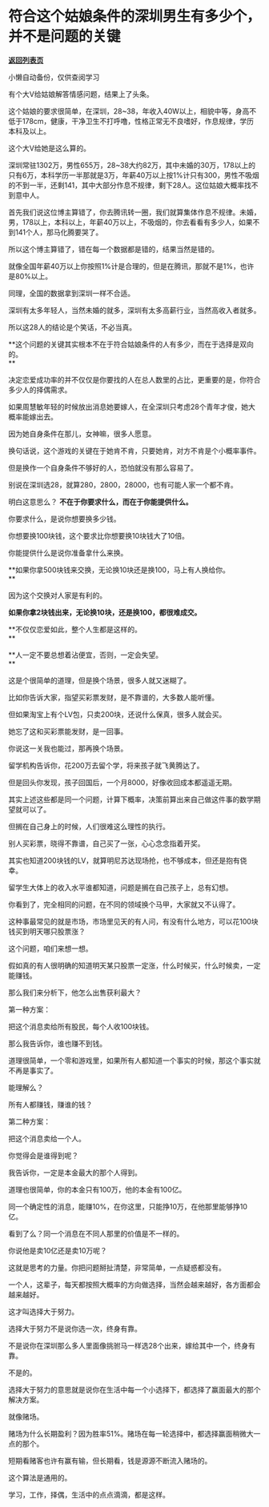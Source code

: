 # 符合这个姑娘条件的深圳男生有多少个，并不是问题的关键

[**返回列表页**](/gzh/记忆承载3)

小懒自动备份，仅供查阅学习

有个大V给姑娘解答情感问题，结果上了头条。

  

这个姑娘的要求很简单，在深圳，28~38，年收入40W以上，相貌中等，身高不低于178cm，健康，干净卫生不打呼噜，性格正常无不良嗜好，作息规律，学历本科及以上。

  

这个大V给她是这么算的。  

  

深圳常驻1302万，男性655万，28~38大约82万，其中未婚的30万，178以上的只有6万，本科学历一半那就是3万，年薪40万以上按1%计只有300，男性不吸烟的不到一半，还剩141，其中大部分作息不规律，剩下28人。这位姑娘大概率找不到意中人。

  

首先我们说这位博主算错了，你去腾讯转一圈，我们就算集体作息不规律。未婚，男，178以上，本科以上，年薪40万以上，不吸烟的，你去看看有多少人，如果不到141个人，那马化腾要哭了。

  

所以这个博主算错了，错在每一个数据都是错的，结果当然是错的。  

  

就像全国年薪40万以上你按照1%计是合理的，但是在腾讯，那就不是1%，也许是80%以上。  

  

同理，全国的数据拿到深圳一样不合适。  

  

深圳有太多年轻人，当然未婚的就多，深圳有太多高薪行业，当然高收入者就多。

  

所以这28人的结论是个笑话，不必当真。  

  

 **这个问题的关键其实根本不在于符合姑娘条件的人有多少，而在于选择是双向的。  
**

  

决定恋爱成功率的并不仅仅是你要找的人在总人数里的占比，更重要的是，你符合多少人的择偶需求。  

  

如果周慧敏年轻的时候放出消息她要嫁人，在全深圳只考虑28个青年才俊，她大概率能嫁出去。  

  

因为她自身条件在那儿，女神嘛，很多人愿意。  

  

换句话说，这个游戏的关键在于她肯不肯，只要她肯，对方不肯是个小概率事件。

  

但是换作一个自身条件不够好的人，恐怕就没有那么容易了。  

  

别说在深圳选28，就算280，2800，28000，也有可能人家一个都不肯。

  

明白这意思么？ **不在于你要求什么，而在于你能提供什么。**  

  

你要求什么，是说你想要换多少钱。  

  

你想要换100块钱，这个要求比你想要换10块钱大了10倍。

  

你能提供什么是说你准备拿什么来换。

  

 **如果你拿500块钱来交换，无论换10块还是换100，马上有人换给你。  
**

  

因为这个交换对人家是有利的。  

  

 **如果你拿2块钱出来，无论换10块，还是换100，都很难成交。**

  

 **不仅仅恋爱如此，整个人生都是这样的。  
**

  

 **人一定不要总想着沾便宜，否则，一定会失望。  
**

  

这是个很简单的道理，但是换个场景，很多人就又迷糊了。

  

比如你告诉大家，指望买彩票发财，是不靠谱的，大多数人能听懂。

  

但如果淘宝上有个LV包，只卖200块，还说什么保真，很多人就会买。  

  

她忘了这和买彩票能发财，是一回事。

  

你说这一关我也能过，那再换个场景。  

  

留学机构告诉你，花200万去留个学，将来孩子就飞黄腾达了。  

  

但是回头你发现，孩子回国后，一个月8000，好像收回成本都遥遥无期。  

  

其实上述这些都是同一个问题，计算下概率，决策前算出来自己做这件事的数学期望就可以了。  

  

但搁在自己身上的时候，人们很难这么理性的执行。

  

别人买彩票，晓得不靠谱，自己买了一张，心心念念指着开奖。  

  

其实也知道200块钱的LV，就算明尼苏达现场抢，也不够成本，但还是抱有侥幸。  

  

留学生大体上的收入水平谁都知道，问题是搁在自己孩子上，总有幻想。  

  

你看到了，完全相同的问题，在不同的领域换个马甲，大家就又不认得了。

  

这种事最常见的就是市场，市场里见天的有人问，有没有什么地方，可以花100块钱买到明天哪只股票涨？

  

这个问题，咱们来想一想。

  

假如真的有人很明确的知道明天某只股票一定涨，什么时候买，什么时候卖，一定能赚钱。

  

那么我们来分析下，他怎么出售获利最大？

  

第一种方案：

  

把这个消息卖给所有股民，每个人收100块钱。

  

那么我告诉你，谁也赚不到钱。

  

道理很简单，一个零和游戏里，如果所有人都知道一个事实的时候，那这个事实就不再是事实了。

  

能理解么？

  

所有人都赚钱，赚谁的钱？

  

第二种方案：

  

把这个消息卖给一个人。

  

你觉得会是谁得到呢？

  

我告诉你，一定是本金最大的那个人得到。

  

道理也很简单，你的本金只有100万，他的本金有100亿。

  

同一个确定性的消息，能赚10%，在你这里，只能挣10万，在他那里能够挣10亿。

  

看到了么？同一个消息在不同人那里的价值是不一样的。

  

你说他是卖10亿还是卖10万呢？

  

这就是思考的力量。你把问题掰扯清楚，非常简单，一点疑惑都没有。

  

一个人，这辈子，每天都按照大概率的方向做选择，当然会越来越好，各方面都会越来越好。

  

这才叫选择大于努力。

  

选择大于努力不是说你选一次，终身有靠。

  

不是说你在深圳那么多人里面像挑驸马一样选28个出来，嫁给其中一个，终身有靠。  

  

不是的。

  

选择大于努力的意思就是说你在生活中每一个小选择下，都选择了赢面最大的那个解决方案。

  

就像赌场。  

  

赌场为什么长期盈利？因为胜率51%。赌场在每一轮选择中，都选择赢面稍微大一点的那个。

  

短期看赌客也许有赢有输，但长期看，钱是源源不断流入赌场的。

  

这个算法是通用的。  

  

学习，工作，择偶，生活中的点点滴滴，都是这样。

